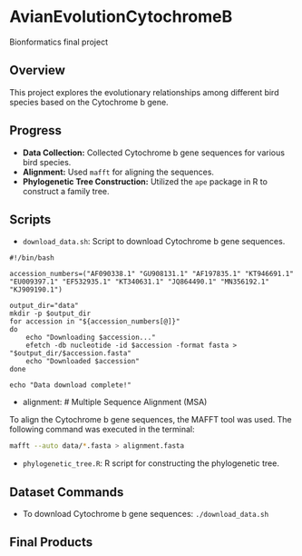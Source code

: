# AvianEvolutionCytochromeB
Bionformatics final project

## Overview
This project explores the evolutionary relationships among different bird species based on the Cytochrome b gene.

## Progress
- **Data Collection:** Collected Cytochrome b gene sequences for various bird species. 
- **Alignment:** Used `mafft` for aligning the sequences. 
- **Phylogenetic Tree Construction:** Utilized the `ape` package in R to construct a family tree.

## Scripts
- `download_data.sh`: Script to download Cytochrome b gene sequences.
```  
#!/bin/bash

accession_numbers=("AF090338.1" "GU908131.1" "AF197835.1" "KT946691.1" "EU009397.1" "EF532935.1" "KT340631.1" "JQ864490.1" "MN356192.1" "KJ909190.1")

output_dir="data"
mkdir -p $output_dir
for accession in "${accession_numbers[@]}"
do
    echo "Downloading $accession..."
    efetch -db nucleotide -id $accession -format fasta > "$output_dir/$accession.fasta"
    echo "Downloaded $accession"
done

echo "Data download complete!"
```
- alignment: # Multiple Sequence Alignment (MSA)

To align the Cytochrome b gene sequences, the MAFFT tool was used. The following command was executed in the terminal:

```bash
mafft --auto data/*.fasta > alignment.fasta
```

- `phylogenetic_tree.R`: R script for constructing the phylogenetic tree.

  
## Dataset Commands
- To download Cytochrome b gene sequences: `./download_data.sh`

## Final Products

